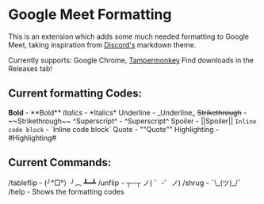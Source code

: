 # Google Meet Formatting
This is an extension which adds some much needed formatting to Google Meet, taking inspiration from [Discord's](https://discord.com) markdown theme.

Currently supports: Google Chrome, [Tampermonkey](https://www.tampermonkey.net/)
Find downloads in the Releases tab!

## Current formatting Codes:
**Bold** - \*\*Bold\*\*
*Italics* - \*Italics\*
Underline - \_Underline\_
~~Strikethrough~~ - \~\~Strikethrough\~\~
^Superscript^ - \^Superscript\^
Spoiler - ||Spoiler||
`Inline code block` - \`Inline code block\`
Quote - ""Quote""
Highlighting - #Highlighting#

## Current Commands:
/tableflip - (╯°□°）╯︵ ┻━┻
/unflip - ┬─┬ ノ( ゜-゜ノ)
/shrug - ¯\\\_(ツ)\_/¯
/help - Shows the formatting codes